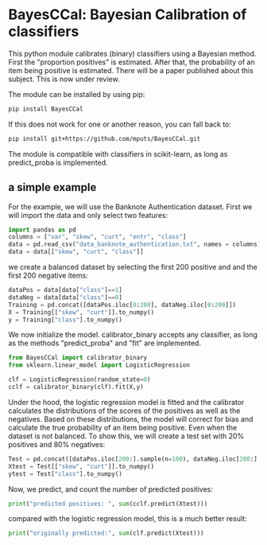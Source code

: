 # BayesCCal: Bayesian Calibration of classifiers

This python module calibrates (binary) classifiers using a Bayesian method. First the "proportion positives" is estimated. After that, the probability of an item being positive is estimated. There will be a paper published about this subject. This is now under review.

The module can be installed by using pip:

```bash
pip install BayesCCal
```

If this does not work for one or another reason, you can fall back to:
```bash
pip install git+https://github.com/mputs/BayesCCal.git
```

The module is compatible with classifiers in scikit-learn, as long as predict_proba is implemented.

## a simple example

For the example, we will use the Banknote Authentication dataset. First we will import the data and only select two features:
```python
import pandas as pd
columns = ["var", "skew", "curt", "entr", "class"]
data = pd.read_csv("data_banknote_authentication.txt", names = columns)
data = data[["skew", "curt", "class"]]
```
we create a balanced dataset by selecting the first 200 positive and and the first 200 negative items:

```python
dataPos = data[data["class"]==1]
dataNeg = data[data["class"]==0]
Training = pd.concat([dataPos.iloc[0:200], dataNeg.iloc[0:200]])
X = Training[["skew", "curt"]].to_numpy()
y = Training["class"].to_numpy()
```

We now initialize the model. calibrator_binary accepts any classifier, as long as the methods "predict_proba" and "fit" are implemented. 

```python
from BayesCCal import calibrator_binary
from sklearn.linear_model import LogisticRegression

clf = LogisticRegression(random_state=0)
cclf = calibrator_binary(clf).fit(X,y)
```

Under the hood, the logistic regression model is fitted and the calibrator calculates the distributions of the scores of the positives as well as the negatives. Based on these distributions, the model will correct for bias and calculate the true probability of an item being positive. Even when the dataset is not balanced. To show this, we will create a test set with 20% positives and 80% negatives:

```python
Test = pd.concat([dataPos.iloc[200:].sample(n=100), dataNeg.iloc[200:].sample(n=400)])
Xtest = Test[["skew", "curt"]].to_numpy()
ytest = Test["class"].to_numpy()
```

Now, we predict, and count the number of predicted positives:

```python
print("predicted positives: ", sum(cclf.predict(Xtest)))
```

compared with the logistic regression model, this is a much better result:
```python
print("originally predicted:", sum(clf.predict(Xtest)))

